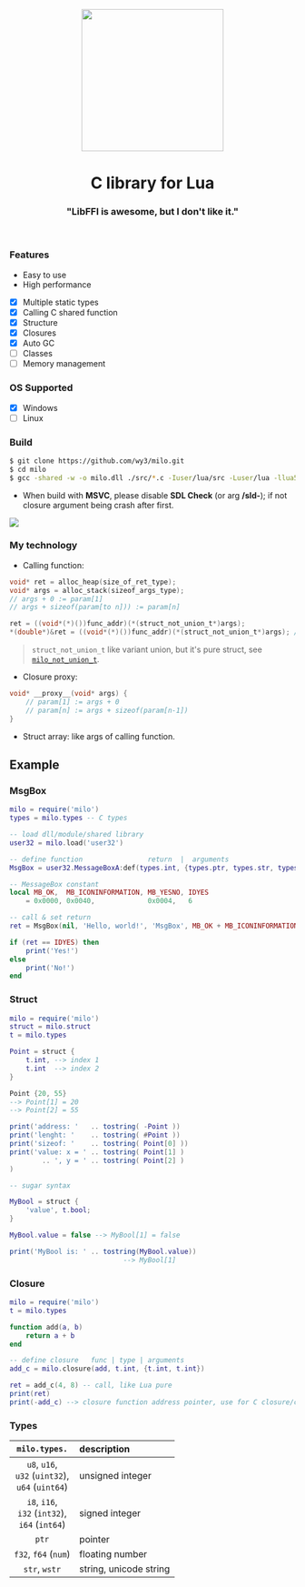 <p>
    <p align="center">
        <img src="https://i.imgur.com/ilAiPVd.png" width="250">
    </p>
    <h1 align="center">C library for Lua</h1>
    <h3 align="center">"LibFFI is awesome, but I don't like it."</h3>
    <br>
</p>

### Features
- Easy to use
- High performance
- [x] Multiple static types
- [x] Calling C shared function
- [x] Structure
- [x] Closures
- [x] Auto GC
- [ ] Classes
- [ ] Memory management

### OS Supported
- [x] Windows
- [ ] Linux

### Build

```bash
$ git clone https://github.com/wy3/milo.git
$ cd milo
$ gcc -shared -w -o milo.dll ./src/*.c -Iuser/lua/src -Luser/lua -llua53
```

- When build with **MSVC**, please disable **SDL Check** (or arg **/sld-**); if not closure argument being crash after first.

<img src="https://i.imgur.com/zb2ogcQ.png">

### My technology

- Calling function:

```c
void* ret = alloc_heap(size_of_ret_type);
void* args = alloc_stack(sizeof_args_type);
// args + 0 := param[1]
// args + sizeof(param[to n])) := param[n]

ret = ((void*(*)())func_addr)(*(struct_not_union_t*)args);
*(double*)&ret = ((void*(*)())func_addr)(*(struct_not_union_t*)args); // double
```

> `struct_not_union_t` like variant union, but it's pure struct, see [`milo_not_union_t`](https://github.com/wy3/milo/blob/master/src/types.h#L57).

- Closure proxy:

```c
void* __proxy__(void* args) {
    // param[1] := args + 0
    // param[n] := args + sizeof(param[n-1])
}
```

- Struct array: like args of calling function.

## Example 

### MsgBox

```lua
milo = require('milo')
types = milo.types -- C types

-- load dll/module/shared library
user32 = milo.load('user32')

-- define function                return  |  arguments                                  | stdcall
MsgBox = user32.MessageBoxA:def(types.int, {types.ptr, types.str, types.str, types.uint}, true)

-- MessageBox constant
local MB_OK,  MB_ICONINFORMATION, MB_YESNO, IDYES
    = 0x0000, 0x0040,             0x0004,   6

-- call & set return
ret = MsgBox(nil, 'Hello, world!', 'MsgBox', MB_OK + MB_ICONINFORMATION + MB_YESNO)

if (ret == IDYES) then
    print('Yes!')
else
    print('No!')
end
```

### Struct

```lua
milo = require('milo')
struct = milo.struct
t = milo.types

Point = struct {
    t.int, --> index 1
    t.int  --> index 2
}

Point {20, 55} 
--> Point[1] = 20
--> Point[2] = 55

print('address: '   .. tostring( -Point ))
print('lenght: '    .. tostring( #Point ))
print('sizeof: '    .. tostring( Point[0] ))
print('value: x = ' .. tostring( Point[1] )
        .. ', y = ' .. tostring( Point[2] )
)

-- sugar syntax

MyBool = struct {
    'value', t.bool;
}

MyBool.value = false --> MyBool[1] = false

print('MyBool is: ' .. tostring(MyBool.value))
                            --> MyBool[1]
```

### Closure

```lua
milo = require('milo')
t = milo.types

function add(a, b)
    return a + b
end

-- define closure   func | type | arguments
add_c = milo.closure(add, t.int, {t.int, t.int})

ret = add_c(4, 8) -- call, like Lua pure
print(ret)
print(-add_c) --> closure function address pointer, use for C closure/callback
```

### Types

`milo.types.`| description
:---:|:---
`u8`, `u16`,<br>`u32` (`uint32`),<br>`u64` (`uint64`)| unsigned integer
`i8`, `i16`,<br>`i32` (`int32`),<br>`i64` (`int64`)| signed integer
`ptr`| pointer
`f32`, `f64` (`num`)| floating number
`str`, `wstr`| string, unicode string
